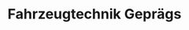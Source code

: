 ---
title: "Fahrzeugtechnik Geprägs"
url: /blaustein/fahrzeugtechnik-gepraegs/
shop: Autowerkstatt
---